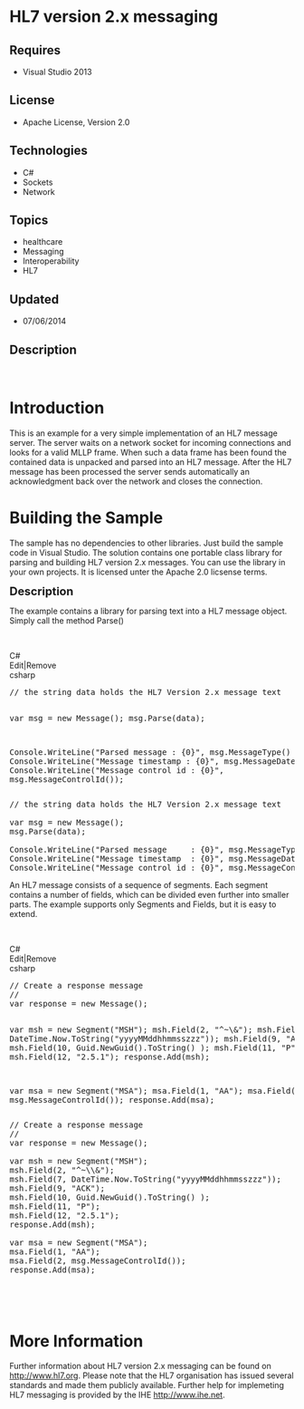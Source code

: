 # HL7 version 2.x messaging
## Requires
- Visual Studio 2013
## License
- Apache License, Version 2.0
## Technologies
- C#
- Sockets
- Network
## Topics
- healthcare
- Messaging
- Interoperability
- HL7
## Updated
- 07/06/2014
## Description

<h1>
<div class="endscriptcode">&nbsp;</div>
Introduction</h1>
<p>This is an example for a very simple implementation of an HL7 message server. The server waits on a network socket for incoming connections and looks for a valid MLLP frame. When such a data frame has been found the contained data is unpacked and parsed
 into an HL7 message. After the HL7 message has been processed the server sends automatically an acknowledgment back over the network and closes the connection.</p>
<h1><span>Building the Sample</span></h1>
<p>The sample has no dependencies to other libraries. Just build the sample code in Visual Studio. The solution contains one portable class library for parsing and building HL7 version 2.x messages. You can use the library in your own projects. It is licensed
 unter the Apache 2.0 licsense terms.</p>
<p><span style="font-size:20px; font-weight:bold">Description</span></p>
<p>The example contains a library for parsing text into a HL7 message object. Simply call the method&nbsp;Parse()&nbsp;</p>
<p>&nbsp;</p>
<div class="scriptcode">
<div class="pluginEditHolder" pluginCommand="mceScriptCode">
<div class="title"><span>C#</span></div>
<div class="pluginLinkHolder"><span class="pluginEditHolderLink">Edit</span>|<span class="pluginRemoveHolderLink">Remove</span></div>
<span class="hidden">csharp</span>
<pre class="hidden">// the string data holds the HL7 Version 2.x message text  

var msg = new Message();
msg.Parse(data);

Console.WriteLine(&quot;Parsed message     : {0}&quot;, msg.MessageType() );
Console.WriteLine(&quot;Message timestamp  : {0}&quot;, msg.MessageDateTime() );
Console.WriteLine(&quot;Message control id : {0}&quot;, msg.MessageControlId());</pre>
<div class="preview">
<pre class="csharp"><span class="cs__com">//&nbsp;the&nbsp;string&nbsp;data&nbsp;holds&nbsp;the&nbsp;HL7&nbsp;Version&nbsp;2.x&nbsp;message&nbsp;text&nbsp;&nbsp;</span>&nbsp;
&nbsp;
var&nbsp;msg&nbsp;=&nbsp;<span class="cs__keyword">new</span>&nbsp;Message();&nbsp;
msg.Parse(data);&nbsp;
&nbsp;
Console.WriteLine(<span class="cs__string">&quot;Parsed&nbsp;message&nbsp;&nbsp;&nbsp;&nbsp;&nbsp;:&nbsp;{0}&quot;</span>,&nbsp;msg.MessageType()&nbsp;);&nbsp;
Console.WriteLine(<span class="cs__string">&quot;Message&nbsp;timestamp&nbsp;&nbsp;:&nbsp;{0}&quot;</span>,&nbsp;msg.MessageDateTime()&nbsp;);&nbsp;
Console.WriteLine(<span class="cs__string">&quot;Message&nbsp;control&nbsp;id&nbsp;:&nbsp;{0}&quot;</span>,&nbsp;msg.MessageControlId());</pre>
</div>
</div>
</div>
<p>An HL7 message consists of a sequence of segments. Each segment contains a number of fields, which can be divided even further into smaller parts. The example supports only Segments and Fields, but it is easy to extend.</p>
<p>&nbsp;</p>
<div class="scriptcode">
<div class="pluginEditHolder" pluginCommand="mceScriptCode">
<div class="title"><span>C#</span></div>
<div class="pluginLinkHolder"><span class="pluginEditHolderLink">Edit</span>|<span class="pluginRemoveHolderLink">Remove</span></div>
<span class="hidden">csharp</span>
<pre class="hidden">// Create a response message
//
var response = new Message();

var msh = new Segment(&quot;MSH&quot;);
msh.Field(2, &quot;^~\\&amp;&quot;);
msh.Field(7, DateTime.Now.ToString(&quot;yyyyMMddhhmmsszzz&quot;));
msh.Field(9, &quot;ACK&quot;);
msh.Field(10, Guid.NewGuid().ToString() );
msh.Field(11, &quot;P&quot;);
msh.Field(12, &quot;2.5.1&quot;);
response.Add(msh);

var msa = new Segment(&quot;MSA&quot;);
msa.Field(1, &quot;AA&quot;);
msa.Field(2, msg.MessageControlId());
response.Add(msa);
</pre>
<div class="preview">
<pre class="csharp"><span class="cs__com">//&nbsp;Create&nbsp;a&nbsp;response&nbsp;message</span>&nbsp;
<span class="cs__com">//</span>&nbsp;
var&nbsp;response&nbsp;=&nbsp;<span class="cs__keyword">new</span>&nbsp;Message();&nbsp;
&nbsp;
var&nbsp;msh&nbsp;=&nbsp;<span class="cs__keyword">new</span>&nbsp;Segment(<span class="cs__string">&quot;MSH&quot;</span>);&nbsp;
msh.Field(<span class="cs__number">2</span>,&nbsp;<span class="cs__string">&quot;^~\\&amp;&quot;</span>);&nbsp;
msh.Field(<span class="cs__number">7</span>,&nbsp;DateTime.Now.ToString(<span class="cs__string">&quot;yyyyMMddhhmmsszzz&quot;</span>));&nbsp;
msh.Field(<span class="cs__number">9</span>,&nbsp;<span class="cs__string">&quot;ACK&quot;</span>);&nbsp;
msh.Field(<span class="cs__number">10</span>,&nbsp;Guid.NewGuid().ToString()&nbsp;);&nbsp;
msh.Field(<span class="cs__number">11</span>,&nbsp;<span class="cs__string">&quot;P&quot;</span>);&nbsp;
msh.Field(<span class="cs__number">12</span>,&nbsp;<span class="cs__string">&quot;2.5.1&quot;</span>);&nbsp;
response.Add(msh);&nbsp;
&nbsp;
var&nbsp;msa&nbsp;=&nbsp;<span class="cs__keyword">new</span>&nbsp;Segment(<span class="cs__string">&quot;MSA&quot;</span>);&nbsp;
msa.Field(<span class="cs__number">1</span>,&nbsp;<span class="cs__string">&quot;AA&quot;</span>);&nbsp;
msa.Field(<span class="cs__number">2</span>,&nbsp;msg.MessageControlId());&nbsp;
response.Add(msa);&nbsp;
</pre>
</div>
</div>
</div>
<div class="endscriptcode">&nbsp;</div>
<p>&nbsp;</p>
<h1>More Information</h1>
<p>Further information about HL7 version 2.x messaging can be found on <a href="http://www.hl7.org">
http://www.hl7.org</a>. Please note that the HL7 organisation has issued several standards and made them publicly available. Further help for implemeting HL7 messaging is provided by the IHE
<a href="http://www.ihe.net">http://www.ihe.net</a>.</p>
